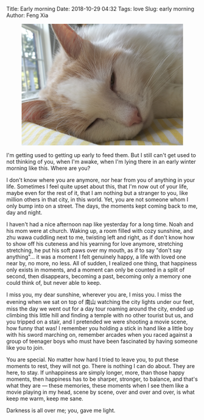 Title: Early morning
Date: 2018-10-29 04:32
Tags: love
Slug: early morning
Author: Feng Xia

<figure class="col s12">
  <img src="images/zhu%20wawa.jpg"/>
</figure>

I'm getting used to getting up early to feed them. But I still can't
get used to not thinking of you, when I'm awake, when I'm lying there
in an early winter morning like this. Where are you?

I don't know where you are anymore, nor hear from you of anything in
your life. Sometimes I feel quite upset about this, that I'm now out
of your life, maybe even for the rest of it, that I am nothing but a
stranger to you, like million others in that city, in this world. Yet,
you are not someone whom I only bump into on a street. The days, the
moments kept coming back to me, day and night.

I haven't had a nice afternoon nap like yesterday for a long time.
Noah and his mom were at church. Waking up, a room filled with cozy
sunshine, and zhu wawa cuddling next to me, twisting left and right,
as if don't know how to show off his cuteness and his yearning for
love anymore, stretching stretching, he put his soft paws over my
mouth, as if to say "don't say anything"... it was a moment I felt
genuinely happy, a life with loved one near by, no more, no less. All
of sudden, I realized one thing, that happiness only exists in
moments, and a moment can only be counted in a split of second, then
disappears, becoming a past, becoming only a memory one could think
of, but never able to keep.

I miss you, my dear sunshine, wherever you are, I miss you. I miss the
evening when we sat on top of 南山 watching the city lights under our
feet, miss the day we went out for a day tour roaming around the city,
ended up climbing this little hill and finding a temple with no other
tourist but us, and you tripped on a stair, and I pretended we were
shooting a movie scene, how funny that was! I remember you holding a
stick in hand like a little boy with his sword marching on, remember
arcades when you raced against a group of teenager boys who must have
been fascinated by having someone like you to join. 

You are special. No matter how hard I tried to leave you, to put these
moments to rest, they will not go. There is nothing I can do
about. They are here, to stay. If unhappiness are simply longer, more,
than those happy moments, then happiness has to be sharper, stronger,
to balance, and that's what they are &mdash; these memories, these
moments when I see them like a movie playing in my head, scene by
scene, over and over and over, is what keep me warm, keep me sane. 

Darkness is all over me; you, gave me light.
